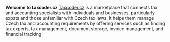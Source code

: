 **Welcome to taxcoder.cz**
[Taxcoder.cz](https://taxcoder.cz/) is a  marketplace that connects tax and accounting specialists with individuals and businesses, particularly expats and those unfamiliar with Czech tax laws. It helps them manage Czech tax and accounting requirements by offering services such as finding tax experts, tax management, document storage, invoice management, and financial tracking.

